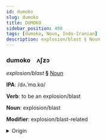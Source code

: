 ```yaml
---
id: dumoko
slug: dumoko
title: DUMOKO
sidebar_position: 498
tags: [dumoko, Noun, Indo-Iranian]
description: explosion/blast § Noun
---
```


### dumoko&emsp;<span kind="abugida">ʌʃƶɔ</span>

*explosion/blast* **§** [Noun](../../tags/Noun)

**IPA**: /dʌ.ˈmɑ.kɑ/

**Verb**: to be an explosion/blast

**Noun**: explosion/blast

**Modifier**: explosion/blast-related

<details>
    <summary>Origin</summary>
    Urdu دَھماکَہ dhamākah /d̪ʱə.mɑː.kɑ(ːɦ)/<br/>
    <em>Indo-Iranian Language Family</em>
</details>